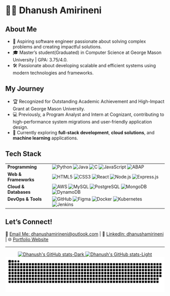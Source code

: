 # 👨‍💻 Dhanush Amirineni

## About Me
- 🌟 Aspiring software engineer passionate about solving complex problems and creating impactful solutions.  
- 🎓 Master’s student(Graduated) in Computer Science at George Mason University | GPA: 3.75/4.0. 
- 🛠️ Passionate about developing scalable and efficient systems using modern technologies and frameworks.

## My Journey
- 🏆 Recognized for Outstanding Academic Achievement and High-Impact Grant at George Mason University.
- 💻 Previously, a Program Analyst and Intern at Cognizant, contributing to high-performance system migrations and user-friendly application design.
- 🌱 Currently exploring **full-stack development**, **cloud solutions**, and **machine learning** applications.

<!-- ## Tech Stack
- **Programming:** Python, Java, C, JavaScript, ABAP
- **Web & Frameworks:** React.js, Node.js, Express.js, Bootstrap
- **Cloud & Databases:** AWS (S3, EC2, RDS), MySQL, PostgreSQL, DynamoDB
- **DevOps & Tools:** GitHub, Figma, JIRA, Docker, Kubernetes, Jenkins -->

## Tech Stack

<div align="left">
  <table>
    <tr>
      <td align="left" valign="top"><strong>Programming</strong></td>
      <td>
        <img src="https://img.shields.io/badge/Python-3670A0?style=for-the-badge&logo=python&logoColor=ffdd54" alt="Python" />
        <img src="https://img.shields.io/badge/Java-ED8B00?style=for-the-badge&logo=java&logoColor=white" alt="Java" />
        <img src="https://img.shields.io/badge/C-A8B9CC?style=for-the-badge&logo=c&logoColor=white" alt="C" />
        <img src="https://img.shields.io/badge/JavaScript-F7DF1E?style=for-the-badge&logo=javascript&logoColor=black" alt="JavaScript" />
        <img src="https://img.shields.io/badge/ABAP-0078D4?style=for-the-badge&logo=sap&logoColor=white" alt="ABAP" />
      </td>
    </tr>
    <tr>
      <td align="left" valign="top"><strong>Web & Frameworks</strong></td>
      <td>
        <img src="https://img.shields.io/badge/HTML5-E34F26?style=for-the-badge&logo=html5&logoColor=white" alt="HTML5" />
        <img src="https://img.shields.io/badge/CSS3-1572B6?style=for-the-badge&logo=css3&logoColor=white" alt="CSS3" />
        <img src="https://img.shields.io/badge/React-20232A?style=for-the-badge&logo=react&logoColor=61DAFB" alt="React" />
        <img src="https://img.shields.io/badge/Node.js-339933?style=for-the-badge&logo=nodedotjs&logoColor=white" alt="Node.js" />
        <img src="https://img.shields.io/badge/Express.js-404D59?style=for-the-badge" alt="Express.js" />
      </td>
    </tr>
    <tr>
      <td align="left" valign="top"><strong>Cloud & Databases</strong></td>
      <td>
        <img src="https://img.shields.io/badge/AWS-232F3E?style=for-the-badge&logo=amazon-aws&logoColor=FF9900" alt="AWS" />
        <img src="https://img.shields.io/badge/MySQL-4479A1?style=for-the-badge&logo=mysql&logoColor=white" alt="MySQL" />
        <img src="https://img.shields.io/badge/PostgreSQL-4169E1?style=for-the-badge&logo=postgresql&logoColor=white" alt="PostgreSQL" />
        <img src="https://img.shields.io/badge/MongoDB-47A248?style=for-the-badge&logo=mongodb&logoColor=white" alt="MongoDB" />
        <img src="https://img.shields.io/badge/DynamoDB-4053D6?style=for-the-badge&logo=amazondynamodb&logoColor=white" alt="DynamoDB" />
      </td>
    </tr>
    <tr>
      <td align="left" valign="top"><strong>DevOps & Tools</strong></td>
      <td>
        <img src="https://img.shields.io/badge/GitHub-181717?style=for-the-badge&logo=github&logoColor=white" alt="GitHub" />
        <img src="https://img.shields.io/badge/Figma-F24E1E?style=for-the-badge&logo=figma&logoColor=white" alt="Figma" />
        <img src="https://img.shields.io/badge/Docker-2496ED?style=for-the-badge&logo=docker&logoColor=white" alt="Docker" />
        <img src="https://img.shields.io/badge/Kubernetes-326CE5?style=for-the-badge&logo=kubernetes&logoColor=white" alt="Kubernetes" />
        <img src="https://img.shields.io/badge/Jenkins-D24939?style=for-the-badge&logo=jenkins&logoColor=white" alt="Jenkins" />
      </td>
    </tr>
  </table>
</div>

## Let’s Connect!
📩 [Email Me: dhanushamirineni@outlook.com](mailto:dhanushamirineni@outlook.com) | 🔗 [LinkedIn: dhanushamirineni](https://www.linkedin.com/in/dhanushamirineni) | 🌐 [Portfolio Website](http://dhanushamirineni.com/) 

---

<div align="center">
  <!-- GitHub stats from https://github.com/anuraghazra/github-readme-stats -->
  <a href="https://github.com/V1P3R-18/github-readme-stats#gh-dark-mode-only">
    <img src="https://github-readme-stats.vercel.app/api?username=V1P3R-18&show_icons=true&theme=dark#gh-dark-mode-only" alt="Dhanush's GitHub stats-Dark" />
  </a>
  <a href="https://github.com/V1P3R-18/github-readme-stats#gh-light-mode-only">
    <img src="https://github-readme-stats.vercel.app/api?username=V1P3R-18&show_icons=true&theme=default#gh-light-mode-only" alt="Dhanush's GitHub stats-Light" />
  </a>
</div>


<!-- snake -->
<div align="center">
  <img src="https://github.com/V1P3R-18/V1P3R-18/blob/output/github-snake-dark.svg" alt="snake gif" />
</div>


